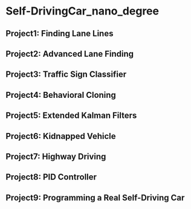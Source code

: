 # Self-DrivingCar_nano_degree


## Project1: Finding Lane Lines
## Project2: Advanced Lane Finding
## Project3: Traffic Sign Classifier
## Project4: Behavioral Cloning
## Project5: Extended Kalman Filters
## Project6: Kidnapped Vehicle
## Project7: Highway Driving
## Project8: PID Controller
## Project9: Programming a Real Self-Driving Car
